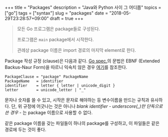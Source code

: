 +++
title = "Packages"
description = "Java와 Python 사이 그 어디쯤"
topics = ["go"]
tags = ["syntax"]
slug = "packages"
date = "2018-05-29T23:28:57+09:00"
draft = true
+++

> 모든 Go 프로그램은 package들로 구성된다.
>
> 프로그램은 `main` package에서 시작한다.
>
> 관례상 package 이름은 import 경로의 마지막 element로 한다.

Package 작성 규정 (clause)은 다음과 같다. [Go spec.](https://golang.org/ref/spec)의 문법은 EBNF (Extended Backus-Naur Form)을 따르니 익숙치 않은 경우 [여기](https://en.wikipedia.org/wiki/Extended_Backus%E2%80%93Naur_form)를 참조한다.

```
PackageClause = "package" PackageName
PackageName   = identifier
identifier    = letter { letter | unicode_digit }
letter        = unicode_letter | "_"
```

문자나 숫자를 쓸 수 있고, 시작은 문자로 해야하는 등 변수이름을 만드는 규칙과 유사하다. 단, 위 규정에 어긋나는 것은 아니나 *blank identifier - underscore(_)만 단독으로 쓴 경우 -* 는 package 이름으로 사용할 수 없다. 

같은 package 이름을 갖는 파일들이 하나의 package를 구성하고, 이 파일들은 같은 경로에 두는 것이 좋다.

